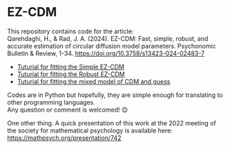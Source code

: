 # EZ-CDM
This repository contains code for the article: \
Qarehdaghi, H., & Rad, J. A. (2024). EZ-CDM: Fast, simple, robust, and accurate estimation of circular diffusion model parameters. Psychonomic Bulletin & Review, 1-34. https://doi.org/10.3758/s13423-024-02483-7

- [Tuturial for fitting the Simple EZ-CDM](https://github.com/HasanNath/EZ-CDM/blob/main/Simple%20EZ-CDM.ipynb)
- [Tuturial for fitting the Robust EZ-CDM](https://github.com/HasanNath/EZ-CDM/blob/main/Robust%20EZ-CDM.ipynb)
- [Tuturial for fitting the mixed model of CDM and guess](https://github.com/HasanNath/EZ-CDM/blob/main/Mixed%20model%20of%20the%20CDM%20and%20guess.ipynb)

Codes are in Python but hopefully, they are simple enough for translating to other programming languages.\
Any question or comment is welcomed! 😊

One other thing. A quick presentation of this work at the 2022 meeting of the society for mathematical psychology is available here: https://mathpsych.org/presentation/742 
